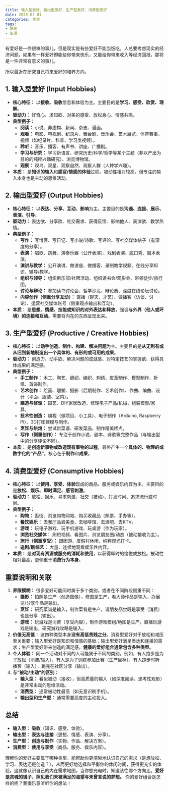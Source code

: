 ```yaml
---
title: 输入型爱好、输出型爱好、生产型爱好、消费型爱好
date: 2025-02-01
categories: 生活
tags: 
- 随笔
- 生活
---
```


有爱好是一件很棒的事儿，但是现实是有些爱好不能当饭吃，人总要考虑现实的经济问题，如果有一样爱好即能给你带来快乐，又能给你带来收入等经济回报，那将是一件非常有意义的事儿。

所以最近在研究自己将来爱好的培养方向。

## 1. 输入型爱好 (Input Hobbies)

*   **核心特征：** 以**接收、吸收**信息和体验为主。主要目的是**学习、感受、欣赏、理解**。
*   **驱动力：** 好奇心、求知欲、对美的感受、放松身心、情感共鸣。
*   **典型例子：**
    *   **阅读：** 小说、非虚构、新闻、杂志、漫画。
    *   **观看：** 电影、电视剧、纪录片、舞台剧、音乐会、艺术展览、体育赛事、视频（如纪录片、科普、学习类视频）。
    *   **聆听：** 音乐、播客、有声书、讲座、广播剧。
    *   **学习与研究：** 学习新语言、研究历史/科学/哲学等某个主题（非以产出为目的的纯粹兴趣研究）、浏览博物馆。
    *   **观察：** 观鸟、观星、观察自然、观察人群（人种学兴趣）。
*   **本质：** 是**知识的输入**和**感官/情感的体验**过程。被动性相对较高，但专注的输入本身也是主动的思维活动。

## 2. 输出型爱好 (Output Hobbies)

*   **核心特征：** 以**表达、分享、互动、影响**为主。主要目的是**沟通、连接、展示、表演、引导**。
*   **驱动力：** 表达欲、分享欲、社交需求、获得反馈、影响他人、表演欲、教学热情。
*   **典型例子：**
    *   **写作：** 写博客、写日记、写小说/诗歌、写评论、写社交媒体帖子（有深度的分享）。
    *   **表演：** 唱歌、跳舞、演奏乐器（公开表演）、戏剧表演、脱口秀、魔术表演。
    *   **演讲与教学：** 公开演讲、做讲座、做播客、录制教学视频、在线分享知识、辅导/教学。
    *   **组织与领导：** 组织俱乐部/社团活动、组织读书会/观影会、带领徒步/旅行团。
    *   **讨论与辩论：** 参加读书讨论会、哲学沙龙、辩论赛、深度在线论坛讨论。
    *   **内容创作（侧重分享互动）：** 直播（聊天、才艺）、做播客（访谈、讨论）、运营社交媒体账号（侧重观点输出和互动）。
*   **本质：** 是**思想、情感、技能或知识的对外表达和释放**，强调**与外界（他人或环境）的连接和互动**。需要将内在的东西呈现出来。

## 3. 生产型爱好 (Productive / Creative Hobbies)

*   **核心特征：** 以**动手创造、制作、构建、解决问题**为主。主要目的是**从无到有或从旧到新地制造出一个具体的、有形的或可用的成果**。
*   **驱动力：** 创造力、动手欲、解决问题的成就感、对特定技艺的掌握欲、获得具体成果的满足感。
*   **典型例子：**
    *   **手工制作：** 木工、陶艺、缝纫、编织、刺绣、皮革制作、模型制作、折纸、首饰制作。
    *   **艺术创作：** 绘画、雕塑、摄影（后期制作、艺术创作）、作曲、编曲、设计（平面、服装、室内）。
    *   **建造与修理：** 园艺、DIY家居改造、修理电子产品/机械、组装模型/家具。
    *   **技术性创造：** 编程（做项目、小工具）、电子制作（Arduino, Raspberry Pi）、3D打印建模与制作。
    *   **烹饪与烘焙：** 尝试新菜谱、研发菜品、制作精美糕点。
    *   **写作（侧重创作）：** 专注于创作小说、剧本、诗歌等完整作品（与输出型中的分享评论不同）。
*   **本质：** 是**创造新事物或改造现有事物的过程**，最终产生一个**具体的、物理的或数字化的“产品”**。核心在于**制作**和**成果**。

## 4. 消费型爱好 (Consumptive Hobbies)

*   **核心特征：** 以**使用、享受、体验**现成的商品、服务或娱乐内容为主。主要目的是**放松、娱乐、即时满足、感官刺激**。
*   **驱动力：** 放松、娱乐、寻求刺激、社交（被动）、打发时间、追求流行或时尚。
*   **典型例子：**
    *   **购物：** 逛街、浏览购物网站、购买收藏品（邮票、手办等）。
    *   **餐饮娱乐：** 去餐厅品尝美食、去咖啡馆、去酒吧、去KTV。
    *   **游戏：** 玩电子游戏、玩手机游戏、玩桌游（作为玩家）。
    *   **浏览社交媒体：** 刷短视频、看图片、浏览朋友圈/动态（被动接收为主）。
    *   **旅行（侧重享受）：** 跟团游、度假村休闲、纯粹观光打卡。
    *   **追剧/刷综艺：** 大量、连续地观看娱乐性内容。
*   **本质：** 是**对现有资源或服务的消耗和使用**，以获得即时的愉悦或放松。被动性相对最高，更侧重于**消费行为本身**。

## 重要说明和关联

1.  **界限模糊：** 很多爱好可能同时属于多个类别，或者在不同阶段侧重不同：
    *   **摄影：** 拍照是生产（创造图像），修图是生产，看大师作品是输入，办展览/分享作品是输出。
    *   **烹饪：** 研究菜谱是输入，制作菜肴是生产，请朋友品尝既是享受（消费）也是分享（输出）。
    *   **游戏：** 玩游戏是消费（享受内容），制作游戏模组/地图是生产，直播玩游戏是输出，研究游戏攻略是输入。
2.  **价值无高低：** 这四种类型本身**没有高低贵贱之分**。消费型爱好对于放松和减压至关重要；输入型爱好是知识和情感的基础；输出型爱好满足表达和连接的需求；生产型爱好带来创造的满足感。**健康的爱好组合通常包含多种类型**。
3.  **个人体验：** 同一个活动对不同的人可能属于不同的类别。例如，有人跑步是为了放松（消费/输入），有人是为了训练参加比赛（生产目标），有人跑步时听播客（输入），跑完在社区分享（输出）。
4.  **与“被动/主动”的区别：**
    *   **输入型：** 看似被动（接收），但高质量的输入（如深度阅读、思考性观影）是非常主动的思维活动。
    *   **消费型：** 通常被动性最高（如无意识刷手机）。
    *   **输出型和生产型：** 通常需要高度的主动投入。

## 总结

*   **输入型：** **吸收**（知识、感受、体验）。
*   **输出型：** **表达与连接**（思想、情感、表演、分享）。
*   **生产型：** **创造与制作**（实物、作品、解决方案）。
*   **消费型：** **使用与享受**（商品、服务、娱乐内容）。

理解你的爱好主要属于哪种类型，能帮助你更清晰地认识自己的需求（是想放松、学习、表达还是创造？），从而更好地选择和平衡你的休闲时间，获得更充实的体验。这就像认识自己的内在需求地图，当你想充电时，知道该往哪个方向走。**爱好是灵魂的镜子，照见我们未被满足的渴望与未曾言说的梦想。** 你的爱好组合是怎样的呢？我很乐意听听你的想法！
